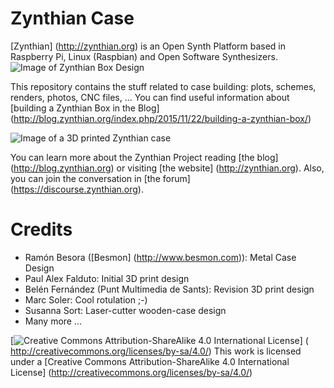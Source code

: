 # Zynthian Case

[Zynthian] (http://zynthian.org) is an Open Synth Platform based in Raspberry Pi, Linux (Raspbian) and Open Software Synthesizers.
![Image of Zynthian Box Design](http://zynthian.org/img/github/zynthian-case-render-01.jpg)

This repository contains the stuff related to case building: plots, schemes, renders, photos, CNC files, ...
You can find useful information about [building a Zynthian Box in the Blog] (http://blog.zynthian.org/index.php/2015/11/22/building-a-zynthian-box/)

![Image of a 3D printed Zynthian case](http://zynthian.org/img/github/zynthian_3Dprinted_case-02.jpg)

You can learn more about the Zynthian Project reading [the blog] (http://blog.zynthian.org) or visiting [the website] (http://zynthian.org). Also, you can join the conversation in [the forum] (https://discourse.zynthian.org).

# Credits
 + Ramón Besora ([Besmon] (http://www.besmon.com)): Metal Case Design
 + Paul Alex Falduto: Initial 3D print design
 + Belén Fernández (Punt Multimedia de Sants): Revision 3D print design
 + Marc Soler: Cool rotulation ;-)
 + Susanna Sort: Laser-cutter wooden-case design
 + Many more ...


[![Creative Commons Attribution-ShareAlike 4.0 International License](http://es.creativecommons.org/blog/wp-content/uploads/2013/04/by-sa_petit.png)] (
http://creativecommons.org/licenses/by-sa/4.0/)
This work is licensed under a [Creative Commons Attribution-ShareAlike 4.0 International License] (http://creativecommons.org/licenses/by-sa/4.0/)

